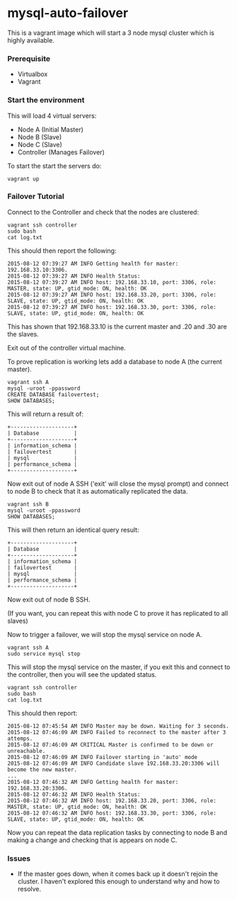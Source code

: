 # mysql-auto-failover

This is a vagrant image which will start a 3 node mysql cluster which is highly available.

### Prerequisite

* Virtualbox
* Vagrant

### Start the environment

This will load 4 virtual servers:

* Node A (Initial Master)
* Node B (Slave)
* Node C (Slave)
* Controller (Manages Failover)

To start the start the servers do:

```
vagrant up
```

### Failover Tutorial

Connect to the Controller and check that the nodes are clustered:

```
vagrant ssh controller
sudo bash
cat log.txt
```

This should then report the following:

```
2015-08-12 07:39:27 AM INFO Getting health for master: 192.168.33.10:3306.
2015-08-12 07:39:27 AM INFO Health Status:
2015-08-12 07:39:27 AM INFO host: 192.168.33.10, port: 3306, role: MASTER, state: UP, gtid_mode: ON, health: OK
2015-08-12 07:39:27 AM INFO host: 192.168.33.20, port: 3306, role: SLAVE, state: UP, gtid_mode: ON, health: OK
2015-08-12 07:39:27 AM INFO host: 192.168.33.30, port: 3306, role: SLAVE, state: UP, gtid_mode: ON, health: OK
```

This has shown that 192.168.33.10 is the current master and .20 and .30 are the slaves.

Exit out of the controller virtual machine.

To prove replication is working lets add a database to node A (the current master).

```
vagrant ssh A
mysql -uroot -ppassword
CREATE DATABASE failovertest;
SHOW DATABASES;
```

This will return a result of:

```
+--------------------+
| Database           |
+--------------------+
| information_schema |
| failovertest       |
| mysql              |
| performance_schema |
+--------------------+
```

Now exit out of node A SSH ('exit' will close the mysql prompt) and connect to node B to check that it as automatically replicated the data.

```
vagrant ssh B
mysql -uroot -ppassword
SHOW DATABASES;
```

This will then return an identical query result:

```
+--------------------+
| Database           |
+--------------------+
| information_schema |
| failovertest       |
| mysql              |
| performance_schema |
+--------------------+
```

Now exit out of node B SSH.

(If you want, you can repeat this with node C to prove it has replicated to all slaves)

Now to trigger a failover, we will stop the mysql service on node A.

```
vagrant ssh A
sudo service mysql stop
```

This will stop the mysql service on the master, if you exit this and connect to the controller, then you will see the updated status.

```
vagrant ssh controller
sudo bash
cat log.txt
```

This should then report:

```
2015-08-12 07:45:54 AM INFO Master may be down. Waiting for 3 seconds.
2015-08-12 07:46:09 AM INFO Failed to reconnect to the master after 3 attemps.
2015-08-12 07:46:09 AM CRITICAL Master is confirmed to be down or unreachable.
2015-08-12 07:46:09 AM INFO Failover starting in 'auto' mode
2015-08-12 07:46:09 AM INFO Candidate slave 192.168.33.20:3306 will become the new master.
...
2015-08-12 07:46:32 AM INFO Getting health for master: 192.168.33.20:3306.
2015-08-12 07:46:32 AM INFO Health Status:
2015-08-12 07:46:32 AM INFO host: 192.168.33.20, port: 3306, role: MASTER, state: UP, gtid_mode: ON, health: OK
2015-08-12 07:46:32 AM INFO host: 192.168.33.30, port: 3306, role: SLAVE, state: UP, gtid_mode: ON, health: OK
```

Now you can repeat the data replication tasks by connecting to node B and making a change and checking that is appears on node C.


### Issues

* If the master goes down, when it comes back up it doesn't rejoin the cluster. I haven't explored this enough to understand why and how to resolve.
